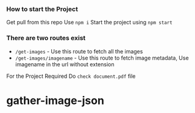 ### How to start the Project

Get pull from this repo
Use `npm i`
Start the project using `npm start`


### There are two routes exist
 - `/get-images` - Use this route to fetch all the images
 - `/get-images/imagename` - Use this route to fetch image metadata, Use imagename in the url without extension

 For the Project Required Do `check document.pdf` file


# gather-image-json
